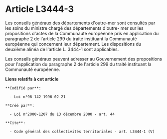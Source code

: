 # Article L3444-3

Les conseils généraux des départements d'outre-mer sont consultés par les soins du ministre chargé des départements d'outre-
mer sur les propositions d'actes de la Communauté européenne pris en application du paragraphe 2 de l'article 299 du traité
instituant la Communauté européenne qui concernent leur département. Les dispositions du deuxième alinéa de l'article L.
3444-1 sont applicables. 

Les conseils généraux peuvent adresser au Gouvernement des propositions pour l'application du paragraphe 2 de l'article 299
du traité instituant la Communauté européenne.

**Liens relatifs à cet article**

	**Codifié par**:

	  - Loi n°96-142 1996-02-21

	**Créé par**:

	  - Loi n°2000-1207 du 13 décembre 2000 - art. 44

	**Cite**:

	  - Code général des collectivités territoriales - art. L3444-1 (V)
